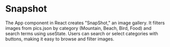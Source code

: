 # Snapshot
The App component in React creates "SnapShot," an image gallery. It filters images from pics.json by category (Mountain, Beach, Bird, Food) and search terms using useState. Users can search or select categories with buttons, making it easy to browse and filter images.
